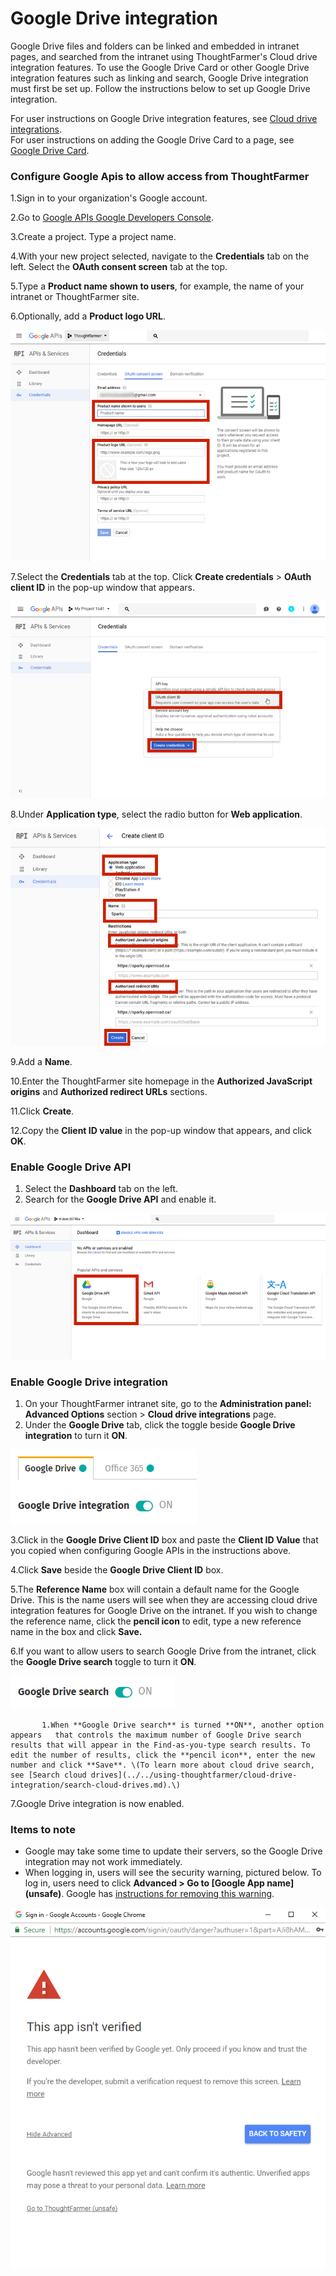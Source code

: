 # Google Drive integration

Google Drive files and folders can be linked and embedded in intranet pages, and searched from the intranet using ThoughtFarmer's Cloud drive integration features. To use the Google Drive Card or other Google Drive integration features such as linking and search, Google Drive integration must first be set up. Follow the instructions below to set up Google Drive integration.  
  
For user instructions on Google Drive integration features, see [Cloud drive integrations](../../using-thoughtfarmer/cloud-drive-integration/).  
For user instructions on adding the Google Drive Card to a page, see [Google Drive Card](../../using-thoughtfarmer/add-pages-and-sections/set-up-cards/google-drive-card.md).

### Configure Google Apis to allow access from ThoughtFarmer

1.Sign in to your organization's Google account.

2.Go to [Google APIs Google Developers Console](https://console.developers.google.com/apis/dashboard).

3.Create a project. Type a project name.

4.With your new project selected, navigate to the **Credentials** tab on the left. Select the **OAuth consent screen** tab at the top.

5.Type a **Product name shown to users**, for example, the name of your intranet or ThoughtFarmer site.

6.Optionally, add a **Product logo URL**.

![](../../.gitbook/assets/1%20%2818%29.png)

7.Select the **Credentials** tab at the top. Click **Create credentials** &gt; **OAuth client ID** in the pop-up window that appears.

![](../../.gitbook/assets/2%20%2823%29.png)

8.Under **Application type**, select the radio button for **Web application**.

![](../../.gitbook/assets/3%20%2810%29.png)



9.Add a **Name**.

10.Enter the ThoughtFarmer site homepage in the **Authorized JavaScript origins** and **Authorized redirect URLs** sections.

11.Click **Create**.

12.Copy the **Client ID value** in the pop-up window that appears, and click **OK**.

### Enable Google Drive API

1. Select the **Dashboard** tab on the left.
2. Search for the **Google Drive API** and enable it.

![](../../.gitbook/assets/4%20%285%29.png)

### Enable Google Drive integration

1. On your ThoughtFarmer intranet site, go to the **Administration panel: Advanced Options** section &gt; **Cloud drive integrations** page.
2. Under the **Google Drive** tab, click the toggle beside **Google Drive integration** to turn it **ON**.

![](../../.gitbook/assets/5.png)

3.Click in the **Google Drive Client ID** box and paste the **Client ID Value** that you copied when configuring Google APIs in the instructions above.

4.Click **Save** beside the **Google Drive Client ID** box.

5.The **Reference Name** box will contain a default name for the Google Drive. This is the name users will see when they are accessing cloud drive integration features for Google Drive on the intranet. If you wish to change the reference name, click the **pencil icon** to edit, type a new reference name in the box and click **Save.**

6.If you want to allow users to search Google Drive from the intranet, click the **Google Drive search** toggle to turn it **ON**.

![](../../.gitbook/assets/6%20%286%29.png)

           1.When **Google Drive search** is turned **ON**, another option appears   that controls the maximum number of Google Drive search results that will appear in the Find-as-you-type search results. To edit the number of results, click the **pencil icon**, enter the new number and click **Save**. \(To learn more about cloud drive search, see [Search cloud drives](../../using-thoughtfarmer/cloud-drive-integration/search-cloud-drives.md).\)

7.Google Drive integration is now enabled.

### Items to note

* Google may take some time to update their servers, so the Google Drive integration may not work immediately.
* When logging in, users will see the security warning, pictured below. To log in, users need to click **Advanced &gt; Go to \[Google App name\] \(unsafe\)**. Google has [instructions for removing this warning](https://support.google.com/cloud/answer/7454865?authuser=1).

![](../../.gitbook/assets/7%20%2818%29.png)

